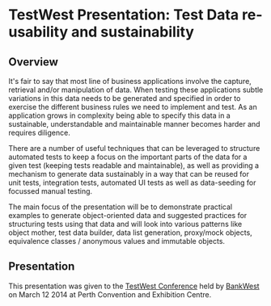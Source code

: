 TestWest Presentation: Test Data re-usability and sustainability
================================================================

Overview
--------

It's fair to say that most line of business applications involve the capture, retrieval and/or manipulation of data. When testing these applications subtle variations in this data needs to be generated and specified in order to exercise the different business rules we need to implement and test. As an application grows in complexity being able to specify this data in a sustainable, understandable and maintainable manner becomes harder and requires diligence.

There are a number of useful techniques that can be leveraged to structure automated tests to keep a focus on the important parts of the data for a given test (keeping tests readable and maintainable), as well as providing a mechanism to generate data sustainably in a way that can be reused for unit tests, integration tests, automated UI tests as well as data-seeding for focussed manual testing.

The main focus of the presentation will be to demonstrate practical examples to generate object-oriented data and suggested practices for structuring tests using that data and will look into various patterns like object mother, test data builder, data list generation, proxy/mock objects, equivalence classes / anonymous values and immutable objects.

Presentation
------------

This presentation was given to the [TestWest Conference](http://www.bankwest.com.au/testwest) held by [BankWest](http://www.bankwest.com.au/) on March 12 2014 at Perth Convention and Exhibition Centre.
